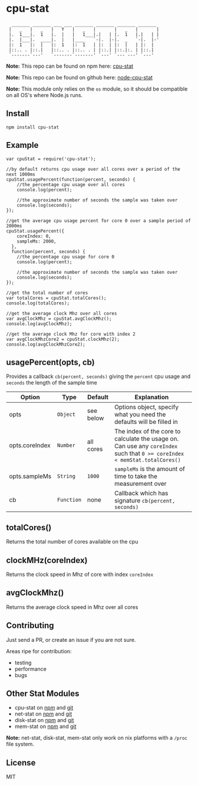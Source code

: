 cpu-stat
========

```
  _______ _______ ___ ___ _______ _______ _______ _______
 |   _   |   _   |   Y   |   _   |       |   _   |       |
 |.  1___|.  1   |.  |   |   1___|.|   | |.  1   |.|   | |
 |.  |___|.  ____|.  |   |____   `-|.  |-|.  _   `-|.  |-'
 |:  1   |:  |   |:  1   |:  1   | |:  | |:  |   | |:  |
 |::.. . |::.|   |::.. . |::.. . | |::.| |::.|:. | |::.|
 `-------`---'   `-------`-------' `---' `--- ---' `---'
```

**Note:** This repo can be found on npm here: [cpu-stat](https://www.npmjs.com/package/cpu-stat)

**Note:** This repo can be found on github here: [node-cpu-stat](https://github.com/jub3i/node-cpu-stat)

**Note:** This module only relies on the `os` module, so it should be compatible on all OS's where Node.js runs.

Install
-------

```
npm install cpu-stat
```

Example
-------

```
var cpuStat = require('cpu-stat');

//by default returns cpu usage over all cores over a period of the next 1000ms
cpuStat.usagePercent(function(percent, seconds) {
    //the percentage cpu usage over all cores
    console.log(percent);

    //the approximate number of seconds the sample was taken over
    console.log(seconds);
});

//get the average cpu usage percent for core 0 over a sample period of 2000ms
cpuStat.usagePercent({
    coreIndex: 0,
    sampleMs: 2000,
  },
  function(percent, seconds) {
    //the percentage cpu usage for core 0
    console.log(percent);

    //the approximate number of seconds the sample was taken over
    console.log(seconds);
});

//get the total number of cores
var totalCores = cpuStat.totalCores();
console.log(totalCores);

//get the average clock Mhz over all cores
var avgClockMhz = cpuStat.avgClockMhz();
console.log(avgClockMhz);

//get the average clock Mhz for core with index 2
var avgClockMhzCore2 = cpuStat.clockMhz(2);
console.log(avgClockMhzCore2);
```

usagePercent(opts, cb)
----------------------

Provides a callback `cb(percent, seconds)` giving the `percent` cpu usage and `seconds` the length of the sample time

Option               | Type         | Default            | Explanation
-------------------- | -------------| ------------------ | ------------
opts                 | `Object`     | see below          | Options object, specify what you need the defaults will be filled in
opts.coreIndex       | `Number`     | all cores          | The index of the core to calculate the usage on. Can use any `coreIndex` such that `0 >= coreIndex < memStat.totalCores()`
opts.sampleMs        | `String`     | `1000`             | `sampleMs` is the amount of time to take the measurement over
cb                   | `Function`   | none               | Callback which has signature `cb(percent, seconds)`

totalCores()
------------

Returns the total number of cores available on the cpu

clockMHz(coreIndex)
-------------------

Returns the clock speed in Mhz of core with index `coreIndex`

avgClockMhz()
-------------

Returns the average clock speed in Mhz over all cores

Contributing
------------

Just send a PR, or create an issue if you are not sure.

Areas ripe for contribution:
- testing
- performance
- bugs

Other Stat Modules
------------------


- cpu-stat on [npm](https://www.npmjs.com/package/cpu-stat) and [git](https://github.com/jub3i/node-cpu-stat)
- net-stat on [npm](https://www.npmjs.com/package/net-stat) and [git](https://github.com/jub3i/node-net-stat)
- disk-stat on [npm](https://www.npmjs.com/package/disk-stat) and [git](https://github.com/jub3i/node-disk-stat)
- mem-stat on [npm](https://www.npmjs.com/package/mem-stat) and [git](https://github.com/jub3i/node-mem-stat)

**Note:** net-stat, disk-stat, mem-stat only work on nix platforms with a `/proc` file system.

License
-------

MIT

